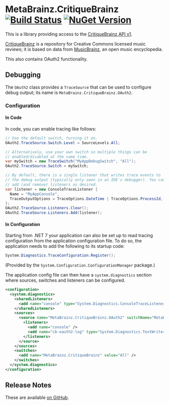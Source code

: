 # MetaBrainz.CritiqueBrainz [![Build Status][CI-S]][CI-L] [![NuGet Version][NuGet-S]][NuGet-L]

This is a library providing access to the
[CritiqueBrainz API v1][api-reference].

[CritiqueBrainz][home] is a repository for Creative Commons licensed
music reviews; it is based on data from [MusicBrainz][mb-home], an open
music encyclopedia.

This also contains OAuth2 functionality.

[CI-S]: https://github.com/Zastai/MetaBrainz.CritiqueBrainz/actions/workflows/build.yml/badge.svg
[CI-L]: https://github.com/Zastai/MetaBrainz.CritiqueBrainz/actions/workflows/build.yml

[NuGet-S]: https://img.shields.io/nuget/v/MetaBrainz.CritiqueBrainz
[NuGet-L]: https://nuget.org/packages/MetaBrainz.CritiqueBrainz

[api-reference]: https://critiquebrainz.readthedocs.io/api.html
[home]: https://critiquebrainz.org/
[mb-home]: https://musicbrainz.org/

## Debugging

The `OAuth2` class provides a `TraceSource` that can be used to
configure debug output; its name is `MetaBrainz.CritiqueBrainz.OAuth2`.

### Configuration

#### In Code

In code, you can enable tracing like follows:

```cs
// Use the default switch, turning it on.
OAuth2.TraceSource.Switch.Level = SourceLevels.All;

// Alternatively, use your own switch so multiple things can be
// enabled/disabled at the same time.
var mySwitch = new TraceSwitch("MyAppDebugSwitch", "All");
OAuth2.TraceSource.Switch = mySwitch;

// By default, there is a single listener that writes trace events to
// the debug output (typically only seen in an IDE's debugger). You can
// add (and remove) listeners as desired.
var listener = new ConsoleTraceListener {
  Name = "MyAppConsole",
  TraceOutputOptions = TraceOptions.DateTime | TraceOptions.ProcessId,
};
OAuth2.TraceSource.Listeners.Clear();
OAuth2.TraceSource.Listeners.Add(listener);
```

#### In Configuration

Starting from .NET 7 your application can also be set up to read tracing
configuration from the application configuration file. To do so, the
application needs to add the following to its startup code:

```cs
System.Diagnostics.TraceConfiguration.Register();
```

(Provided by the `System.Configuration.ConfigurationManager` package.)

The application config file can then have a `system.diagnostics` section
where sources, switches and listeners can be configured.

```xml
<configuration>
  <system.diagnostics>
    <sharedListeners>
      <add name="console" type="System.Diagnostics.ConsoleTraceListener" traceOutputOptions="DateTime,ProcessId" />
    </sharedListeners>
    <sources>
      <source name="MetaBrainz.CritiqueBrainz.OAuth2" switchName="MetaBrainz.CritiqueBrainz">
        <listeners>
          <add name="console" />
          <add name="cb-oauth2-log" type="System.Diagnostics.TextWriterTraceListener" initializeData="cb.oauth2.log" />
        </listeners>
      </source>
    </sources>
    <switches>
      <add name="MetaBrainz.CritiqueBrainz" value="All" />
    </switches>
  </system.diagnostics>
</configuration>
```

## Release Notes

These are available [on GitHub][release-notes].

[release-notes]: https://github.com/Zastai/MetaBrainz.CritiqueBrainz/releases
